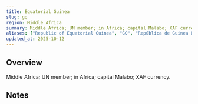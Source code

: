 ```yaml
---
title: Equatorial Guinea
slug: gq
region: Middle Africa
summary: Middle Africa; UN member; in Africa; capital Malabo; XAF currency.
aliases: ["Republic of Equatorial Guinea", "GQ", "República de Guinea Ecuatorial"]
updated_at: 2025-10-12
---
```


## Overview

Middle Africa; UN member; in Africa; capital Malabo; XAF currency.

## Notes

<!-- Add your first note below -->
